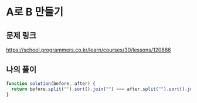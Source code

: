 # A로 B 만들기

## 문제 링크

https://school.programmers.co.kr/learn/courses/30/lessons/120886
<br>

## 나의 풀이

```js
function solution(before, after) {
  return before.split("").sort().join("") === after.split("").sort().join("") ? 1 : 0
}
```